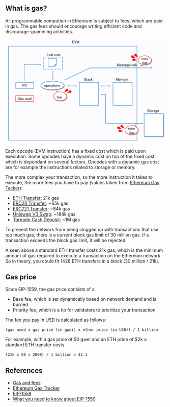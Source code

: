## What is gas?

All programmable compution in Ethereum is subject to fees, which are paid in gas. The gas fees should encourage writing efficient code and discourage spamming activities.

![gas](images/gas.png)

Each opcode (EVM instruction) has a fixed cost which is paid upon execution. Some opcodes have a dynamic cost on top of the fixed cost, which is dependant on several factors. Opcodes with a dynamic gas cost are for example the instructions related to storage or memory.

The more complex your transaction, so the more instruction it takes to execute, the more fees you have to pay (values taken from [Ethereum Gas Tacker](https://etherscan.io/gastracker)):

- [ETH Transfer](https://etherscan.io/tx/0x051f99743f8d211bf24ab7e6aec7dc17a6a7335fe12579b6c58cba856a2988cf): 21k gas
- [ERC20 Transfer](https://etherscan.io/tx/0xb3e3302626b84b7c56f99e492dddcbcbd9db6dbbcc5253c8e0e8a7bb49ca4ece): ~65k gas
- [ERC721 Transfer](https://etherscan.io/tx/0xcb6e7feb1554d21fc79c404afab2f62691b1fd208ab32e0facbc16d49f135e42): ~84k gas
- [Uniswap V3 Swap](https://etherscan.io/tx/0xad311b66f5fe7b5145f695752e6b0b1caab09c4beeb5e929eb45634c00e975a5): ~184k gas
- [Tornado Cash Deposit](https://etherscan.io/tx/0xedc2c859c46bf469119121636646447e6fdec0469bc56a45f0a00b3eda887350): ~1M gas

To prevent the network from being clogged up with transactions that use too much gas, there is a current block gas limit of 30 million gas. If a transaction exceeds the block gas limit, it will be rejected.

A seen above a standard ETH transfer costs 21k gas, which is the minimum amount of gas required to execute a transaction on the Ethereum network. So in theory, you could fit 1428 ETH transfers in a block (30 million / 21k).

## Gas price

Since EIP-1559, the gas price consists of a

- Base fee, which is set dynamically based on network demand and is burned
- Priority fee, which is a tip for validators to prioritize your transaction

The fee you pay in USD is calculated as follows:

```
(gas used x gas price (in gwei) x ether price (in USD)) / 1 billion
```

For example, with a gas price of 50 gwei and an ETH price of $2k a standard ETH transfer costs

```
(21k x 50 x 2000) / 1 billion = $2.1
```

## References

- [Gas and fees](https://ethereum.org/en/developers/docs/gas/)
- [Ethereum Gas Tracker](https://etherscan.io/gastracker)
- [EIP-1559](https://eips.ethereum.org/EIPS/eip-1559)
- [What you need to know about EIP-1559](https://medium.com/loom-network/what-you-need-to-know-about-eip-1559-603129db5782)
